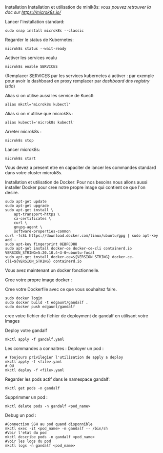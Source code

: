 Installation
Installation et utilisation de minik8s:
*vous pouvez retrouver la doc sur https://microk8s.io/*

Lancer l'installation standard:
```
sudo snap install microk8s --classic
```
Regarder le status de Kubernetes:
```
microk8s status --wait-ready
```
Activer les services voulu
```
microk8s enable SERVICES
```
(Remplacer SERVICES par les services kubernetes à activer :
par exemple pour avoir le dashboard en proxy remplacer par *dashboard dns registry istio*)

Alias si on utilise aussi les service de Kuectl:
```
alias mkctl="microk8s kubectl"
```
Alias si on n'utilise que microk8s :
```
alias kubectl='microk8s kubectl'
```

Arreter microk8s :
```
microk8s stop
```
Lancer microk8s:
```
microk8s start
```

Vous devez a present etre en capaciter de lancer les commandes standard dans votre cluster microk8s.


Installation et utilisation de Docker:
Pour nos besoins nous allons aussi installer Docker pour cree notre propre image qui contient ce que l'on desire.
```
sudo apt-get update
sudo apt-get upgrade
sudo apt-get install \
    apt-transport-https \
    ca-certificates \
    curl \
    gnupg-agent \
    software-properties-common
curl -fsSL https://download.docker.com/linux/ubuntu/gpg | sudo apt-key add -
sudo apt-key fingerprint 0EBFCD88
sudo apt-get install docker-ce docker-ce-cli containerd.io
VERSION_STRING=5:20.10.4~3-0~ubuntu-focal
sudo apt-get install docker-ce=${VERSION_STRING} docker-ce-cli=${VERSION_STRING} containerd.io
```
Vous avez maintenant un docker fonctionnelle.


Cree votre propre image docker :

Cree votre Dockerfile avec ce que vous souhaitez faire.

```
sudo docker login
sudo docker build -t edgaunt/gandalf .
sudo docker push edgaunt/gandalf
```

cree votre fichier de fichier de deployment de gandalf en utilisant votre images

Deploy votre gandalf
```
mkctl apply -f gandalf.yaml
```






Les commandes a connaitres :
Deployer un pod :
```
# Toujours privilegier l'utilisation de apply a deploy 
mkctl apply -f <file>.yaml
# OU
mkctl deploy -f <file>.yaml
```
Regarder les pods actif dans le namespace gandalf:
```
mkctl get pods -n gandalf
```

Supprimmer un pod :
```
mkctl delete pods -n gandalf <pod_name>

```
Debug un pod :
```
#Connection SSH au pod quand disponnible
mkctl exec -it <pod_name> -n gandalf -- /bin/sh
#Voir l'etat du pod
mkctl describe pods -n gandalf <pod_name>
#Voir les logs du pod
mkctl logs -n gandalf <pod_name>
```

